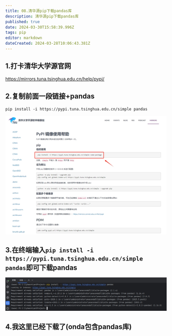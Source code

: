 ```yaml
---
title: 08.清华源pip下载pandas库
description: 清华源pip下载pandas库
published: true
date: 2024-03-30T15:58:39.996Z
tags: pip
editor: markdown
dateCreated: 2024-03-28T10:06:43.381Z
---
```


## 1.打卡清华大学源官网
https://mirrors.tuna.tsinghua.edu.cn/help/pypi/

## 2.复制前面一段链接+pandas
```
pip install -i https://pypi.tuna.tsinghua.edu.cn/simple pandas
```
![pip清华源下载pandas.png](/wiki/python/django/pip清华源下载pandas.png)

## 3.在终端输入`pip install -i https://pypi.tuna.tsinghua.edu.cn/simple pandas`即可下载pandas
![在终端输入pandas.png](/wiki/python/django/在终端输入pandas.png)

## 4.我这里已经下载了(onda包含pandas库)